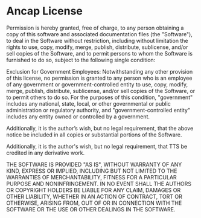 # Ancap License

Permission is hereby granted, free of charge, to any person obtaining a copy of this software and associated documentation files (the "Software"), to deal in the Software without restriction, including without limitation the rights to use, copy, modify, merge, publish, distribute, sublicense, and/or sell copies of the Software, and to permit persons to whom the Software is furnished to do so, subject to the following single condition:

Exclusion for Government Employees: Notwithstanding any other provision of this license, no permission is granted to any person who is an employee of any government or government-controlled entity to use, copy, modify, merge, publish, distribute, sublicense, and/or sell copies of the Software, or to permit others to do so. For the purposes of this condition, "government" includes any national, state, local, or other governmental or public administration or regulatory authority, and "government-controlled entity" includes any entity owned or controlled by a government.

Additionally, it is the author’s wish, but no legal requirement, that the above notice be included in all copies or substantial portions of the Software.

Additionally, it is the author's wish, but no legal requirement, that TTS be credited in any derivative work.

THE SOFTWARE IS PROVIDED "AS IS", WITHOUT WARRANTY OF ANY KIND, EXPRESS OR IMPLIED, INCLUDING BUT NOT LIMITED TO THE WARRANTIES OF MERCHANTABILITY, FITNESS FOR A PARTICULAR PURPOSE AND NONINFRINGEMENT. IN NO EVENT SHALL THE AUTHORS OR COPYRIGHT HOLDERS BE LIABLE FOR ANY CLAIM, DAMAGES OR OTHER LIABILITY, WHETHER IN AN ACTION OF CONTRACT, TORT OR OTHERWISE, ARISING FROM, OUT OF OR IN CONNECTION WITH THE SOFTWARE OR THE USE OR OTHER DEALINGS IN THE SOFTWARE.
